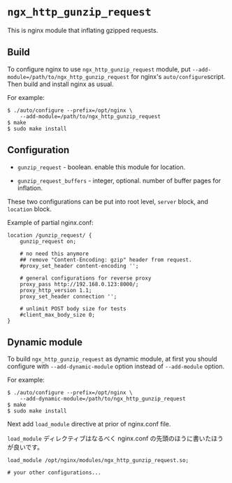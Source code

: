 # `ngx_http_gunzip_request`

This is nginx module that inflating gzipped requests.

## Build

To configure nginx to use `ngx_http_gunzip_request` module,
put `--add-module=/path/to/ngx_http_gunzip_request` for nginx's
`auto/configure`script.
Then build and install nginx as usual.

For example:

```console
$ ./auto/configure --prefix=/opt/nginx \
    --add-module=/path/to/ngx_http_gunzip_request
$ make
$ sudo make install
```

## Configuration

*   `gunzip_request` - boolean.
    enable this module for location.

*   `gunzip_request_buffers` - integer, optional.
    number of buffer pages for inflation.

These two configurations can be put into root level, `server` block, and
`location` block.

Example of partial nginx.conf:

```nginx
location /gunzip_request/ {
    gunzip_request on;

    # no need this anymore
    ## remove "Content-Encoding: gzip" header from request.
    #proxy_set_header content-encoding '';

    # general configurations for reverse proxy
    proxy_pass http://192.168.0.123:8000/;
    proxy_http_version 1.1;
    proxy_set_header connection '';

    # unlimit POST body size for tests
    #client_max_body_size 0;
}
```

## Dynamic module

To build `ngx_http_gunzip_request` as dynamic module, at first you should
configure with `--add-dynamic-module` option instead of `--add-module` option.

For example:

```console
$ ./auto/configure --prefix=/opt/nginx \
    --add-dynamic-module=/path/to/ngx_http_gunzip_request
$ make
$ sudo make install
```

Next add `load_module` directive at prior of nginx.conf file.

`load_module` ディレクティブはなるべく nginx.conf の先頭のほうに書いたほうが良いです。

```nginx
load_module /opt/nginx/modules/ngx_http_gunzip_request.so;

# your other configurations...
```
